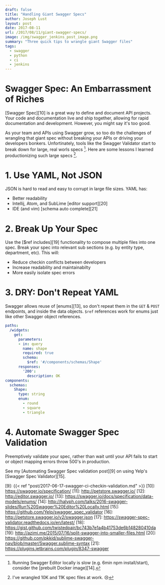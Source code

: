 ```yaml
---
draft: false 
title: "Handling Giant Swagger Specs"
author: Joseph Lust
layout: post
date: 2017-08-11
url: /2017/08/11/giant-swagger-specs/
image: /img/swagger_jenkins_post_image.png
summary: "Three quick tips to wrangle giant Swagger files"
tags:
  - swagger
  - python
  - ci
  - jenkins
---
```


# Swagger Spec: An Embarrassment of Riches 
[Swagger Spec][10] is a great way to define and document API projects. Your code and documentation live and ship together, allowing for rapid documentation and development. However, you might say it's too good.

As your team and APIs using Swagger grow, so too do the challenges of wrangling that giant spec without breaking your APIs or driving your developers bonkers. Unfortinately, tools like the Swagger Validator start to break down for large, real worls specs [^2]. Here are some lessons I learned productionizing such large specs [^1].

# 1. Use YAML, Not JSON

JSON is hard to read and easy to corrupt in large file sizes. YAML has:

 * Better readability
 * Intellij, Atom, and SubLime [editor support][20]
 * IDE (and vim) [schema auto complete][21] 

# 2. Break Up Your Spec

Use the [$ref includes][19] functionality to compose multiple files into one spec. Break your spec into relevant sub sections (e.g. by entity type, department, etc). This will:

* Reduce checkin conflicts between developers
* Increase readability and maintainabilty
* More easily isolate spec errors


# 3. DRY: Don't Repeat YAML

Swagger allows reuse of [enums][13], so don't repeat them in the `GET` & `POST` endpoints, and inside the data objects. `$ref` references work for enums just like other Swagger object references. 

```yaml
paths:
  /widgets:
    get:
      parameters:
      - in: query
        name: shape
        required: true
        schema:
          $ref: '#/components/schemas/Shape'
      responses:
        '200':
          description: OK
components:
  schemas:
    Shape:
      type: string
      enum:
        - round
        - square
        - triangle
```

# 4. Automate Swagger Spec Validation

Preemptively validate your spec, rather than wait until your API fails to start or object mapping errors throw 500's in production.

See my [Automating Swagger Spec validation post][9] on using Yelp's [Swagger Spec Validator][15].


 [^1]: I've wrangled 10K and 11K spec files at work. 😢 
 [^2]: Running Swagger Editor locally is slow (e.g. 6min npm install/start), consider the [prebuilt Docker image][14].

 [9]: {{< ref "post/2017-06-17-swagger-ci-checkin-validation.md" >}}
 [10]: https://swagger.io/specification/
 [11]: http://petstore.swagger.io/
 [12]: http://editor.swagger.io/
 [13]: https://swagger.io/docs/specification/data-models/enums/
 [14]: http://halyph.com/talks/2016-swagger-slides/Run%20Swagger%20Editor%20Locally.html
 [15]: https://github.com/Yelp/swagger_spec_validator
 [16]: http://petstore.swagger.io/v2/swagger.json
 [17]: https://swagger-spec-validator.readthedocs.io/en/latest/
 [18]: https://gist.github.com/twistedpair/bc743b7e1a4b41753de6b148280410da
 [19]: http://azimi.me/2015/07/16/split-swagger-into-smaller-files.html
 [20]: https://github.com/pkkid/sublime-swagger-nav/blob/master/Swagger.sublime-syntax 
 [21]: https://plugins.jetbrains.com/plugin/8347-swagger 
 

